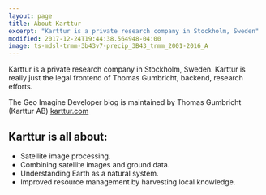 ```yaml
---
layout: page
title: About Karttur
excerpt: "Karttur is a private research company in Stockholm, Sweden"
modified: 2017-12-24T19:44:38.564948-04:00
image: ts-mdsl-trmm-3b43v7-precip_3B43_trmm_2001-2016_A
---
```


Karttur is a private research company in Stockholm, Sweden. Karttur is really just the legal frontend of Thomas Gumbricht, backend, research efforts.

The Geo Imagine Developer blog is maintained by Thomas Gumbricht (Karttur AB) [karttur.com](https://karttur.com/)

## Karttur is all about:

* Satellite image processing.
* Combining satellite images and ground data.
* Understanding Earth as a natural system.
* Improved resource management by harvesting local knowledge.
